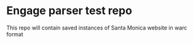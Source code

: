 # Engage parser test repo

This repo will contain saved instances of Santa Monica website in warc format
